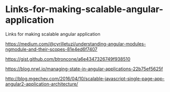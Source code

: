 # Links-for-making-scalable-angular-application
Links for making scalable angular application

https://medium.com/@cyrilletuzi/understanding-angular-modules-ngmodule-and-their-scopes-81e4ed6f7407

https://gist.github.com/btroncone/a6e4347326749f938510

https://blog.nrwl.io/managing-state-in-angular-applications-22b75ef5625f

http://blog.mgechev.com/2016/04/10/scalable-javascript-single-page-app-angular2-application-architecture/
